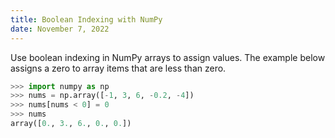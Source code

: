 ```yaml
---
title: Boolean Indexing with NumPy
date: November 7, 2022
---
```


Use boolean indexing in NumPy arrays to assign values. The example below assigns a zero to array items that are less than zero.

```python
>>> import numpy as np
>>> nums = np.array([-1, 3, 6, -0.2, -4])
>>> nums[nums < 0] = 0
>>> nums
array([0., 3., 6., 0., 0.])
```
